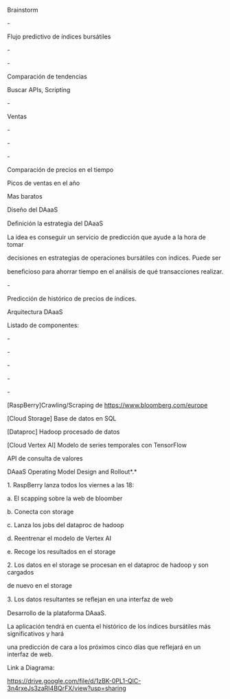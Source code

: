 ﻿

Brainstorm

\-

Flujo predictivo de índices bursátiles

\-

\-

Comparación de tendencias

Buscar APIs, Scripting

\-

Ventas

\-

\-

\-

Comparación de precios en el tiempo

Picos de ventas en el año

Mas baratos

Diseño del DAaaS

Deﬁnición la estrategia del DAaaS

La idea es conseguir un servicio de predicción que ayude a la hora de tomar

decisiones en estrategias de operaciones bursátiles con índices. Puede ser

beneﬁcioso para ahorrar tiempo en el análisis de qué transacciones realizar.

\-

Predicción de histórico de precios de índices.

Arquitectura DAaaS

Listado de componentes:

\-

\-

\-

\-

\-

[RaspBerry]Crawling/Scraping de https://www.bloomberg.com/europe

[Cloud Storage] Base de datos en SQL

[Dataproc] Hadoop procesado de datos

[Cloud Vertex AI] Modelo de series temporales con TensorFlow

API de consulta de valores

DAaaS Operating Model Design and Rollout*.*

1\. RaspBerry lanza todos los viernes a las 18:

a. El scapping sobre la web de bloomber

b. Conecta con storage

c. Lanza los jobs del dataproc de hadoop

d. Reentrenar el modelo de Vertex AI

e. Recoge los resultados en el storage

2\. Los datos en el storage se procesan en el dataproc de hadoop y son cargados

de nuevo en el storage

3\. Los datos resultantes se reﬂejan en una interfaz de web





Desarrollo de la plataforma DAaaS.

La aplicación tendrá en cuenta el histórico de los índices bursátiles más significativos y hará

una predicción de cara a los próximos cinco días que reflejará en un interfaz de web.

Link a Diagrama:

<https://drive.google.com/file/d/1zBK-0PL1-QlC-3n4rxeJs3zaRI4BQrFX/view?usp=sharing>

